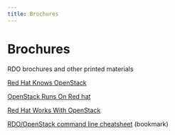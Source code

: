 ```yaml
---
title: Brochures
---
```


# Brochures

RDO brochures and other printed materials

[Red Hat Knows OpenStack](../images/brochure/redhat_knows_openstack-portrait-A4.pdf)

[OpenStack Runs On Red hat](../images/brochure/openstack_runs_on_redhat-portrait-A4.pdf)

[Red Hat Works With OpenStack](../images/brochure/redhat_works_with_openstack-portrait-A4.pdf)

[RDO/OpenStack command line cheatsheet](../images/bookmark/rdo_bookmark.pdf) (bookmark)

